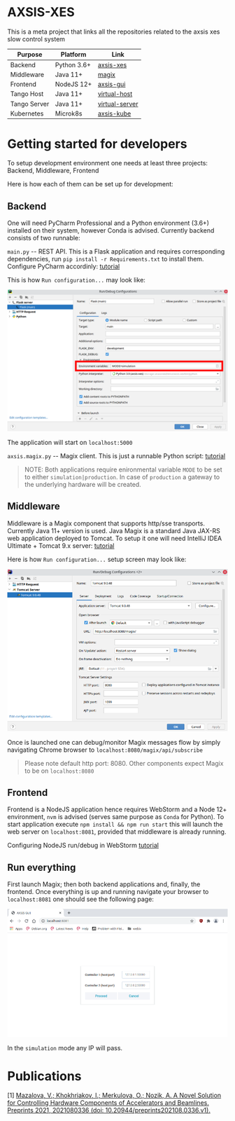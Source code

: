 # AXSIS-XES

This is a meta project that links all the repositories related to the axsis xes slow control system

| Purpose | Platform | Link |
|---------|----|------|
| Backend | Python 3.6+ | [axsis-xes](https://github.com/waltz-controls/axsis-xes)     |
| Middleware | Java 11+ | [magix](https://github.com/waltz-controls/magix-war-plugin) |
| Frontend | NodeJS 12+ | [axsis-gui](https://github.com/waltz-controls/axsis-xes-gui) |
| Tango Host   | Java 11+ | [virtual-host](https://github.com/waltz-controls/axsis-virtual-tango-host) |
| Tango Server | Java 11+ | [virtual-server](https://github.com/waltz-controls/axsis-tango-server) |
| Kubernetes | Microk8s | [axsis-kube](https://github.com/waltz-controls/axsis-kube) |

# Getting started for developers

To setup development environment one needs at least three projects: Backend, Middleware, Frontend

Here is how each of them can be set up for development:

## Backend

One will need PyCharm Professional and a Python environment (3.6+) installed on their system, however Conda is advised. Currently backend consists of two runnable:

`main.py` -- REST API. This is a Flask application and requires corresponding dependencies, run `pip install -r Requirements.txt` to install them. Configure PyCharm accordinly: [tutorial](https://www.jetbrains.com/help/pycharm/creating-flask-project.html)

This is how `Run configuration...` may look like:

![](assets/images/Screenshot_20220106_144331.png)

The application will start on `localhost:5000`

`axsis.magix.py` -- Magix client. This is just a runnable Python script: [tutorial](https://www.jetbrains.com/help/pycharm/creating-and-running-your-first-python-project.html#run)

> NOTE: Both applications require enironmental variable `MODE` to be set to either `simulation|production`. In case of `production` a gateway to the underlying hardware will be created.

## Middleware 

Middleware is a Magix component that supports http/sse transports. Currently Java 11+ version is used. Java Magix is a standard Java JAX-RS web application deployed to Tomcat. To setup it one will need IntelliJ IDEA Ultimate + Tomcat 9.x server: [tutorial](https://www.jetbrains.com/help/idea/run-debug-configuration-tomcat-server.html) 

Here is how `Run configuration...` setup screen may look like:

![](assets/images/Screenshot_20220106_150940.png)

Once is launched one can debug/monitor Magix messages flow by simply navigating Chrome browser to `localhost:8080/magix/api/subscribe`

> Please note default http port: 8080. Other components expect Magix to be on `localhost:8080`

## Frontend

Frontend is a NodeJS application hence requires WebStorm and a Node 12+ environment, `nvm` is advised (serves same purpose as `Conda` for Python). To start application execute `npm install && npm run start` this will launch the web server on `localhost:8081`, provided that middleware is already running. 

Configuring NodeJS run/debug in WebStorm [tutorial](https://www.jetbrains.com/help/webstorm/running-and-debugging-node-js.html)

## Run everything

First launch Magix; then both backend applications and, finally, the frontend. Once everything is up and running navigate your browser to `localhost:8081` one should see the following page:

![](assets/images/Screenshot_20220106_154315.png)

In the `simulation` mode any IP will pass.

# Publications 

[1] [Mazalova, V.; Khokhriakov, I.; Merkulova, O.; Nozik, A. A Novel Solution for Controlling Hardware Components of Accelerators and Beamlines. Preprints 2021, 2021080336 (doi: 10.20944/preprints202108.0336.v1).](https://www.preprints.org/manuscript/202108.0336/v1)
